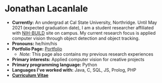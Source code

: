 # Jonathan Lacanlale
<!--
**lacanlale/lacanlale** is a ✨ _special_ ✨ repository because its `README.md` (this file) appears on your GitHub profile.

Here are some ideas to get you started:

- 🔭 I’m currently working on ...
- 🌱 I’m currently learning ...
- 👯 I’m looking to collaborate on ...
- 🤔 I’m looking for help with ...
- 💬 Ask me about ...
- 📫 How to reach me: ...
- 😄 Pronouns: ...
- ⚡ Fun fact: ...
-->
- **Currently:** An undergrad at Cal State University, Northridge. Until May 2021 (expected graduation date), I am a student researcher 
affiliated with [NIH-BUILD](https://csun.edu/build-poder) site on campus. My current research focus is applied computer vision through object detection and object tracking.
- **Pronouns:** he/him/his
- **Portfolio Page:** [Portfolio](https://www.notion.so/jonathanlacanlale/Jonathan-Lacanlale-9ea768afce49467096b0821b13576e53)
    - _Note:_ This page also contains my previous research experiences
- **Primary interests:** Applied computer vision for creative projects
- **Primary programming language:** Python
- **Languages I've worked with:** Java, C, SQL, JS, Prolog, PHP
- [**Curriculum Vitae**](https://drive.google.com/file/d/10iKSOzs7QTEC6SsLraPJXQ-OPaxBQIkh/view?usp=sharing)
